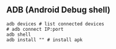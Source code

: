 ## ADB (Android Debug shell)

```
adb devices # list connected devices
# adb connect IP:port
adb shell
adb install "" # install apk

```
